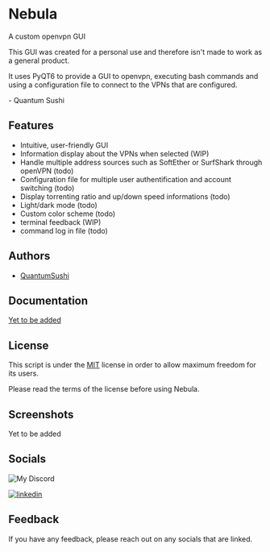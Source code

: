 
# Nebula

A custom openvpn GUI


This GUI was created for a personal use and therefore isn't made to work as a general product.

It uses PyQT6 to provide a GUI to openvpn, executing bash commands and using a configuration file to connect to the VPNs that are configured.

\- Quantum Sushi

## Features

- Intuitive, user-friendly GUI
- Information display about the VPNs when selected (WIP)
- Handle multiple address sources such as SoftEther or SurfShark through openVPN (todo)
- Configuration file for multiple user authentification and account switching (todo)
- Display torrenting ratio and up/down speed informations (todo)
- Light/dark mode (todo)
- Custom color scheme (todo)
- terminal feedback (WIP)
- command log in file (todo)
## Authors

- [QuantumSushi](https://github.com/TheQuantumSushi)


## Documentation

[Yet to be added](https://linktodocumentation)


## License

This script is under the [MIT](https://choosealicense.com/licenses/mit/) license in order to allow maximum freedom for its users.

Please read the terms of the license before using Nebula.
## Screenshots

Yet to be added
## Socials

![My Discord](https://discord-readme-badge.vercel.app/api?id=406134344558837760)

[![linkedin](https://img.shields.io/badge/linkedin-0A66C2?style=for-the-badge&logo=linkedin&logoColor=white)](www.linkedin.com/in/thomas-hirschmiller)
## Feedback

If you have any feedback, please reach out on any socials that are linked.

